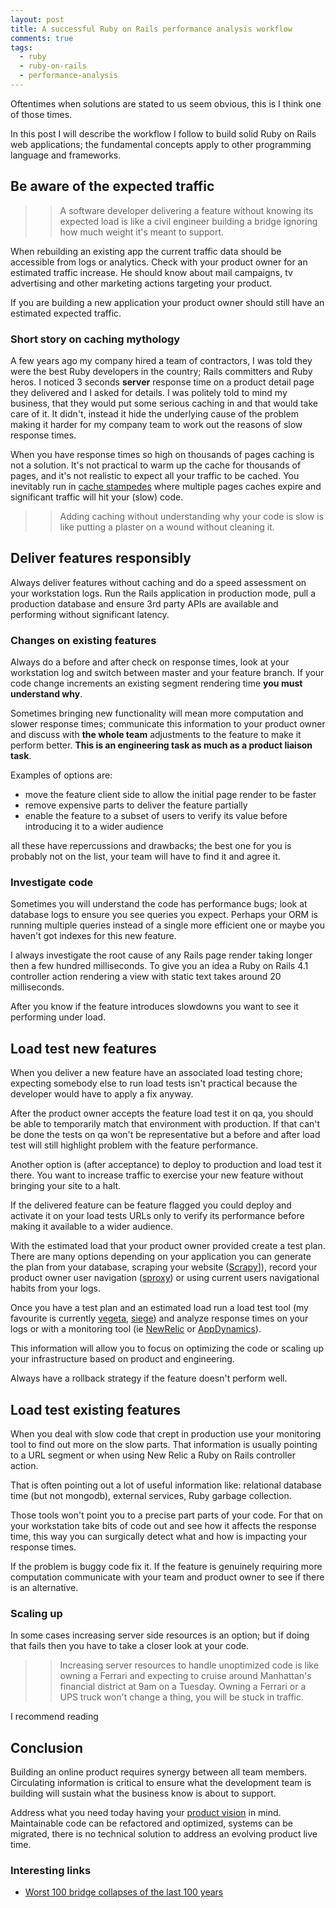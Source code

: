 ```yaml
---
layout: post
title: A successful Ruby on Rails performance analysis workflow
comments: true
tags:
  - ruby
  - ruby-on-rails
  - performance-analysis
---
```


Oftentimes when solutions are stated to us seem obvious, this is I think one of those times.

In this post I will describe the workflow I follow to build solid Ruby on Rails web applications; the fundamental concepts apply to other programming language and frameworks.

## Be aware of the expected traffic

>> A software developer delivering a feature without knowing its expected load is like a civil engineer building a bridge ignoring how much weight it's meant to support.

When rebuilding an existing app the current traffic data should be accessible from logs or analytics. Check with your product owner for an estimated traffic increase. He should know about mail campaigns, tv advertising and other marketing actions targeting your product.

If you are building a new application your product owner should still have an estimated expected traffic.


### Short story on caching mythology

A few years ago my company hired a team of contractors, I was told they were the best Ruby developers in the country; Rails committers and Ruby heros. I noticed 3 seconds **server** response time on a product detail page they delivered and I asked for details. I was politely told to mind my business, that they would put some serious caching in and that would take care of it. It didn't, instead it hide the underlying cause of the problem making it harder for my company team to work out the reasons of slow response times.

When you have response times so high on thousands of pages caching is not a solution. It's not practical to warm up the cache for thousands of pages, and it's not realistic to expect all your traffic to be cached. You inevitably run in [cache stampedes](http://en.wikipedia.org/wiki/Cache_stampede) where multiple pages caches expire and significant traffic will hit your (slow) code.

>> Adding caching without understanding why your code is slow is like putting a plaster on a wound without cleaning it.

## Deliver features responsibly

Always deliver features without caching and do a speed assessment on your workstation logs. Run the Rails application in production mode, pull a production database and ensure 3rd party APIs are available and performing without significant latency.

### Changes on existing features

Always do a before and after check on response times, look at your workstation log and switch between master and your feature branch. If your code change increments an existing segment rendering time **you must understand why**.

Sometimes bringing new functionality will mean more computation and slower response times; communicate this information to your product owner and discuss with **the whole team** adjustments to the feature to make it perform better. **This is an engineering task as much as a product liaison task**.

Examples of options are:

* move the feature client side to allow the initial page render to be faster
* remove expensive parts to deliver the feature partially
* enable the feature to a subset of users to verify its value before introducing it to a wider audience

all these have repercussions and drawbacks; the best one for you is probably not on the list, your team will have to find it and agree it.


### Investigate code

Sometimes you will understand the code has performance bugs; look at database logs to ensure you see queries you expect. Perhaps your ORM is running multiple queries instead of a single more efficient one or maybe you haven't got indexes for this new feature.

I always investigate the root cause of any Rails page render taking longer then a few hundred milliseconds. To give you an idea a Ruby on Rails 4.1 controller action rendering a view with static text takes around 20 milliseconds.

After you know if the feature introduces slowdowns you want to see it performing under load.

## Load test new features

When you deliver a new feature have an associated load testing chore; expecting somebody else to run load tests isn't practical because the developer would have to apply a fix anyway.

After the product owner accepts the feature load test it on qa, you should be able to temporarily match that environment with production. If that can't be done the tests on qa won't be representative but a before and after load test will still highlight problem with the feature performance.

Another option is (after acceptance) to deploy to production and load test it there. You want to increase traffic to exercise your new feature without bringing your site to a halt.

If the delivered feature can be feature flagged you could deploy and activate it on your load tests URLs only to verify its performance before making it available to a wider audience.

With the estimated load that your product owner provided create a test plan. There are many options depending on your application you can generate the plan from your database, scraping your website ([Scrapy](http://scrapy.org/)]), record your product owner user navigation ([sproxy](http://www.joedog.org/sproxy-home/)) or using current users navigational habits from your logs.

Once you have a test plan and an estimated load run a load test tool (my favourite is currently [vegeta](https://github.com/tsenart/vegeta), [siege](http://www.joedog.org/siege-home/)) and analyze response times on your logs or with a monitoring tool (ie [NewRelic](http://newrelic.com/) or [AppDynamics](http://www.appdynamics.com/)).

This information will allow you to focus on optimizing the code or scaling up your infrastructure based on product and engineering. 

Always have a rollback strategy if the feature doesn't perform well.

## Load test existing features

When you deal with slow code that crept in production use your monitoring tool to find out more on the slow parts. That information is usually pointing to a URL segment or when using New Relic a Ruby on Rails controller action.

That is often pointing out a lot of useful information like: relational database time (but not mongodb), external services, Ruby garbage collection.

Those tools won't point you to a precise part parts of your code. For that on your workstation take bits of code out and see how it affects the response time, this way you can surgically detect what and how is impacting your response times.

If the problem is buggy code fix it. If the feature is genuinely requiring more computation communicate with your team and product owner to see if there is an alternative.

### Scaling up

In some cases increasing server side resources is an option; but if doing that fails then you have to take a closer look at your code.

>> Increasing server resources to handle unoptimized code is like owning a Ferrari and expecting to cruise around Manhattan's financial district at 9am on a Tuesday. Owning a Ferrari or a UPS truck won't change a thing, you will be stuck in traffic.

I recommend reading 

## Conclusion

Building an online product requires synergy between all team members. Circulating information is critical to ensure what the development team is building will sustain what the business know is about to support.

Address what you need today having your [product vision](http://www.jamesshore.com/Agile-Book/vision.html) in mind. Maintainable code can be refactored and optimized, systems can be migrated, there is no technical solution to address an evolving product live time.


### Interesting links

* [Worst 100 bridge collapses of the last 100 years](http://content.time.com/time/photogallery/0,29307,1649646,00.html)
